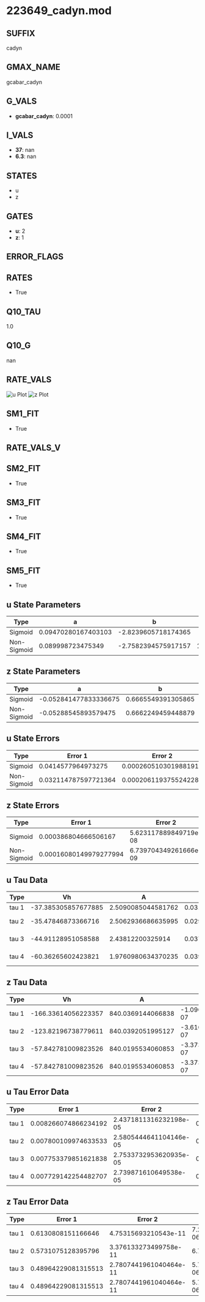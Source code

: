 # 223649_cadyn.mod

## SUFFIX

cadyn

## GMAX_NAME

gcabar_cadyn

## G_VALS

- **gcabar_cadyn**: 0.0001

## I_VALS

- **37**: nan
- **6.3**: nan

## STATES

- u
- z

## GATES

- **u**: 2
- **z**: 1

## ERROR_FLAGS


## RATES

- True

## Q10_TAU

1.0

## Q10_G

nan

## RATE_VALS

![u Plot](/Users/pbozelos/Dropbox/icg-Chai-Panos/supermodels/output_markdown_files/Ca/223649_cadyn.mod/images/u.png)
![z Plot](/Users/pbozelos/Dropbox/icg-Chai-Panos/supermodels/output_markdown_files/Ca/223649_cadyn.mod/images/z.png)

## SM1_FIT

- True

## RATE_VALS_V

## SM2_FIT

- True

## SM3_FIT

- True

## SM4_FIT

- True

## SM5_FIT

- True

## u State Parameters

| Type | a | b | c | d |
| --- | --- | --- | --- | --- |
| Sigmoid | 0.09470280167403103 | -2.8239605718174365 |
| Non-Sigmoid | 0.089998723475349 | -2.7582394575917157 | 1.0254636084179112 | -0.026035907251340657 |

## z State Parameters

| Type | a | b | c | d |
| --- | --- | --- | --- | --- |
| Sigmoid | -0.052841477833336675 | 0.6665549391305865 |
| Non-Sigmoid | -0.05288545893579475 | 0.6662249459448879 | 0.9996617393479124 | -4.634659322032029e-06 |

## u State Errors

| Type | Error 1 | Error 2 | Error 3 |
| --- | --- | --- | --- |
| Sigmoid | 0.0414577964973275 | 0.0002605103019881914 | 0.025883545676771477 |
| Non-Sigmoid | 0.032114787597721364 | 0.0002061193755242284 | 0.02005037995058468 |

## z State Errors

| Type | Error 1 | Error 2 | Error 3 |
| --- | --- | --- | --- |
| Sigmoid | 0.000386804666506167 | 5.623117889849719e-08 | 0.0001793135337858859 |
| Non-Sigmoid | 0.00016080149979277994 | 6.739704349261666e-09 | 7.454378828041895e-05 |

## u Tau Data

| Type | Vh | A | b1 | b2 | c1 | c2 | d1 | d2 | e1 | e2 |
| --- | --- | --- | --- | --- | --- | --- | --- | --- | --- | --- |
| tau 1 | -37.385305857677885 | 2.5090085044581762 | 0.03110388834643424 | 0.030673206766270188 |
| tau 2 | -35.47846873366716 | 2.5062936686635995 | 0.029325416518453086 | -1.4315424476822885e-05 | 0.03238836670894573 | -1.374878029924463e-05 |
| tau 3 | -44.91128951058588 | 2.43812200325914 | 0.03776102002567423 | 0.00010469315079703619 | 7.418897992093736e-07 | 0.023065428046728585 | 8.177131619004148e-05 | -3.2266657330310505e-07 |
| tau 4 | -60.36265602423821 | 1.9760980634370235 | 0.03986124018959236 | 0.00017866722713824187 | 1.59839166562811e-06 | 1.4227630850100038e-08 | 0.0018391761113255103 | 0.0003311357396094621 | -1.639247282945045e-06 | 2.7508354825223017e-09 |

## z Tau Data

| Type | Vh | A | b1 | b2 | c1 | c2 | d1 | d2 | e1 | e2 |
| --- | --- | --- | --- | --- | --- | --- | --- | --- | --- | --- |
| tau 1 | -166.33614056223357 | 840.0369144066838 | -1.0903315907065404e-07 | 3.235750380449234e-07 |
| tau 2 | -123.82196738779611 | 840.0392051995127 | -3.6104432669307706e-07 | 1.8600321726875758e-09 | 5.574968434173824e-07 | -2.2346612505823208e-10 |
| tau 3 | -57.842781009823526 | 840.0195534060853 | -3.3738744462120213e-07 | -3.287700808255438e-09 | 2.634299392900279e-11 | 1.0766717752819566e-07 | 3.8414438590788584e-09 | -2.9564686280686664e-11 |
| tau 4 | -57.842781009823526 | 840.0195534060853 | -3.3738744462120213e-07 | -3.287700808255438e-09 | 2.634299392900279e-11 | 0.0 | 1.0766717752819566e-07 | 3.8414438590788584e-09 | -2.9564686280686664e-11 | 0.0 |

## u Tau Error Data

| Type | Error 1 | Error 2 | Error 3 |
| --- | --- | --- | --- |
| tau 1 | 0.008266074866234192 | 2.4371811316232198e-05 | 0.0032019076506078496 |
| tau 2 | 0.007800109974633533 | 2.5805444641104146e-05 | 0.003021413694833831 |
| tau 3 | 0.007753379851621838 | 2.7533732953620935e-05 | 0.0030033125354799284 |
| tau 4 | 0.007729142254482707 | 2.739871610649538e-05 | 0.0029939239745283277 |

## z Tau Error Data

| Type | Error 1 | Error 2 | Error 3 |
| --- | --- | --- | --- |
| tau 1 | 0.6130808151166646 | 4.75315693210543e-11 | 7.2564722014700035e-06 |
| tau 2 | 0.5731075128395796 | 3.376133273499758e-11 | 6.7833450873563e-06 |
| tau 3 | 0.48964229081315513 | 2.7807441961040464e-11 | 5.7954442291162365e-06 |
| tau 4 | 0.48964229081315513 | 2.7807441961040464e-11 | 5.7954442291162365e-06 |

